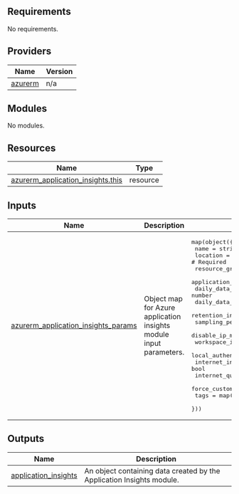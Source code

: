 <!-- BEGIN_TF_DOCS -->
<!-- markdown-table-prettify-ignore-start -->
## Requirements

No requirements.

## Providers

| Name | Version |
|------|---------|
| <a name="provider_azurerm"></a> [azurerm](#provider\_azurerm) | n/a |

## Modules

No modules.

## Resources

| Name | Type |
|------|------|
| [azurerm_application_insights.this](https://registry.terraform.io/providers/hashicorp/azurerm/latest/docs/resources/application_insights) | resource |

## Inputs

| Name | Description | Type | Default | Required |
|------|-------------|------|---------|:--------:|
| <a name="input_azurerm_application_insights_params"></a> [azurerm\_application\_insights\_params](#input\_azurerm\_application\_insights\_params) | Object map for Azure application insights module input parameters. | <pre>map(object({<br>    name                                  = string # Required<br>    location                              = string # Required<br>    resource_group_name                   = string # Required<br>    application_type                      = string # Required<br>    daily_data_cap_in_gb                  = number<br>    daily_data_cap_notifications_disabled = bool<br>    retention_in_days                     = number<br>    sampling_percentage                   = number<br>    disable_ip_masking                    = bool<br>    workspace_id                          = string<br>    local_authentication_disabled         = bool<br>    internet_ingestion_enabled            = bool<br>    internet_query_enabled                = bool<br>    force_customer_storage_for_profiler   = bool<br>    tags                                  = map(string)<br>  }))</pre> | n/a | yes |

## Outputs

| Name | Description |
|------|-------------|
| <a name="output_application_insights"></a> [application\_insights](#output\_application\_insights) | An object containing data created by the Application Insights module. |
<!-- markdown-table-prettify-ignore-end -->

<!-- END_TF_DOCS -->